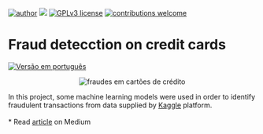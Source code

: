 [![author](https://img.shields.io/badge/author-Marcius%20D.%20Moraes-green)](https://www.linkedin.com/in/marciusdm) [![](https://img.shields.io/badge/python-3.7+-blue.svg)](https://www.python.org/downloads/release/python-365/) [![GPLv3 license](https://img.shields.io/badge/License-GPLv3-blue.svg)](http://perso.crans.org/besson/LICENSE.html) [![contributions welcome](https://img.shields.io/badge/contributions-welcome-brightgreen.svg?style=flat)](https://github.com/marciusdm/portfolio/issues)
# Fraud detecction on credit cards
<a href="readme.md"><img src="https://flagsapi.com/BR/flat/32.png" alt="Versão em português"></a>
<p align="center">
  <img src="https://images.unsplash.com/photo-1592772874383-d08932d29db7?ixid=MnwxMjA3fDB8MHxwaG90by1wYWdlfHx8fGVufDB8fHx8&ixlib=rb-1.2.1&auto=format&fit=crop&w=699&q=80" alt="fraudes em cartões de crédito" />
</p>
In this project, some machine learning models were used in order to identify fraudulent transactions from data supplied by <a href=" https://www.kaggle.com/datasets/mlg-ulb/creditcardfraud" target="_blank">Kaggle</a> platform.
<br/>
<br/>
* Read <a href="https://medium.com/@marciusdellano/detecting-credit-card-fraud-using-machine-learning-b61c675ec25c" target="_blank">article</a> on Medium

